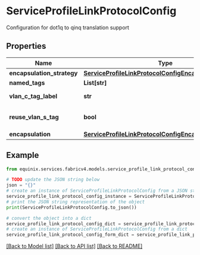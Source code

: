 # ServiceProfileLinkProtocolConfig

Configuration for dot1q to qinq translation support

## Properties

Name | Type | Description | Notes
------------ | ------------- | ------------- | -------------
**encapsulation_strategy** | [**ServiceProfileLinkProtocolConfigEncapsulationStrategy**](ServiceProfileLinkProtocolConfigEncapsulationStrategy.md) |  | [optional] 
**named_tags** | **List[str]** |  | [optional] 
**vlan_c_tag_label** | **str** | was ctagLabel | [optional] 
**reuse_vlan_s_tag** | **bool** |  | [optional] [default to False]
**encapsulation** | [**ServiceProfileLinkProtocolConfigEncapsulation**](ServiceProfileLinkProtocolConfigEncapsulation.md) |  | [optional] 

## Example

```python
from equinix.services.fabricv4.models.service_profile_link_protocol_config import ServiceProfileLinkProtocolConfig

# TODO update the JSON string below
json = "{}"
# create an instance of ServiceProfileLinkProtocolConfig from a JSON string
service_profile_link_protocol_config_instance = ServiceProfileLinkProtocolConfig.from_json(json)
# print the JSON string representation of the object
print(ServiceProfileLinkProtocolConfig.to_json())

# convert the object into a dict
service_profile_link_protocol_config_dict = service_profile_link_protocol_config_instance.to_dict()
# create an instance of ServiceProfileLinkProtocolConfig from a dict
service_profile_link_protocol_config_form_dict = service_profile_link_protocol_config.from_dict(service_profile_link_protocol_config_dict)
```
[[Back to Model list]](../README.md#documentation-for-models) [[Back to API list]](../README.md#documentation-for-api-endpoints) [[Back to README]](../README.md)


